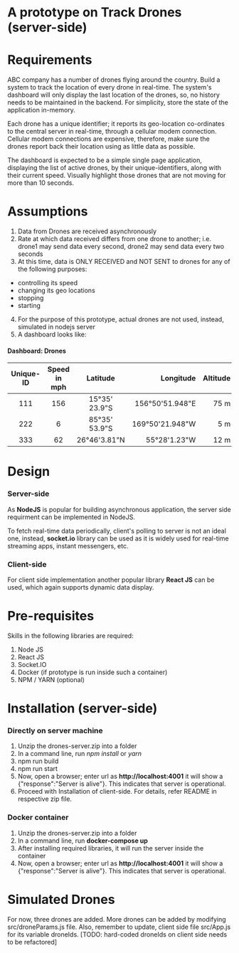 # A prototype on __Track Drones__ (server-side)

# Requirements  
ABC company has a number of drones flying around the country.  Build a system to track the location of every drone in real-time. The system's dashboard will only display the last location of the drones, so, no history needs to be maintained in the backend.  For simplicity, store the state of the application in-memory.

Each drone has a unique identifier; it reports its geo-location co-ordinates to the central server in real-time, through a cellular modem connection.  Cellular modem connections are expensive, therefore, make sure the drones report back their location using as little data as possible.

The dashboard is expected to be a simple single page application, displaying the list of active drones, by their unique-identifiers, along with their current speed.  Visually highlight those drones that are not moving for more than 10 seconds.

# Assumptions  
1. Data from Drones are received asynchronously
2. Rate at which data received differs from one drone to another; i.e. drone1 may send data every second, drone2 may send data every two seconds
3. At this time, data is ONLY RECEIVED and NOT SENT to drones for any of the following purposes:
 * controlling its speed
 * changing its geo locations
 * stopping
 * starting
4. For the purpose of this prototype, actual drones are not used, instead, simulated in nodejs server
5. A dashboard looks like:
#### Dashboard: Drones  

| Unique-ID   |Speed in mph  |Latitude            | Longitude            | Altitude   | Status       |
|:-----------:|:------------:|:------------------:| --------------------:| ----------:| ------------:|
| 111         | 156          | 15&deg;35' 23.9"S  | 156&deg;50'51.948"E  | 75 m       | Active       |
| 222         | 6            | 85&deg;35' 53.9"S  | 169&deg;50'21.948"W  | 5 m        | Active       |
| 333         | 62           | 26&deg;46'3.81"N   | 55&deg;28'1.23"W     | 12 m       | __Inactive__ |


# Design  

### Server-side

As __NodeJS__ is popular for building asynchronous application, the server side requirment can be implemented in NodeJS.  

To fetch real-time data periodically, client's polling to server is not an ideal one, instead, __socket.io__ library can be used as it is widely used for real-time streaming apps, instant messengers, etc.

### Client-side

For client side implementation another popular library __React JS__ can be used, which again supports dynamic data display.


# Pre-requisites  

Skills in the following libraries are required:  

1. Node JS
2. React JS
3. Socket.IO
4. Docker (if prototype is run inside such a container)
5. NPM / YARN (optional)

# Installation (server-side)
### Directly on server machine

1. Unzip the drones-server.zip into a folder
2. In a command line, run _npm install_ or _yarn_  
3. npm run build  
4. npm run start  
5. Now, open a browser; enter url as __http://localhost:4001__  it will show a {"response":"Server is alive"}.  This indicates that server is operational.  
6. Proceed with Installation of client-side.  For details, refer README in respective zip file.    

### Docker container  
1. Unzip the drones-server.zip into a folder  
2. In a command line, run __docker-compose up__  
3. After installing required libraries, it will run the server inside the container  
4. Now, open a browser; enter url as __http://localhost:4001__  it will show a {"response":"Server is alive"}.  This indicates that server is operational.  

# Simulated Drones  

For now, three drones are added.  More drones can be added by modifying src/droneParams.js file.  Also, remember to update, client side file src/App.js for its variable droneIds.  [TODO: hard-coded droneIds on client side needs to be refactored]
